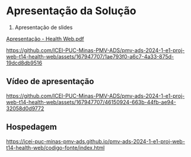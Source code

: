 # Apresentação da Solução

1. Apresentação de slides 

[Apresentação - Health Web.pdf](https://github.com/user-attachments/files/15945356/Apresentacao.-.Health.Web.pdf)


https://github.com/ICEI-PUC-Minas-PMV-ADS/pmv-ads-2024-1-e1-proj-web-t14-health-web/assets/167947707/1ae793f0-a6c7-4a33-875d-19dcd8db9516




## Vídeo de apresentação




https://github.com/ICEI-PUC-Minas-PMV-ADS/pmv-ads-2024-1-e1-proj-web-t14-health-web/assets/167947707/46150924-663b-44fb-ae94-32058d0d9772











## Hospedagem

https://icei-puc-minas-pmv-ads.github.io/pmv-ads-2024-1-e1-proj-web-t14-health-web/codigo-fonte/index.html
